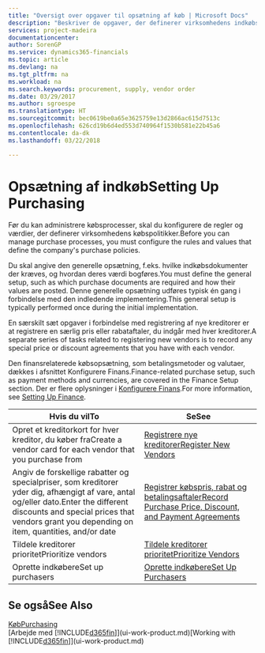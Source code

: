 ```yaml
---
title: "Oversigt over opgaver til opsætning af køb | Microsoft Docs"
description: "Beskriver de opgaver, der definerer virksomhedens indkøbspolitikker, og som du bruger til at oprette dine indkøbsprocesser."
services: project-madeira
documentationcenter: 
author: SorenGP
ms.service: dynamics365-financials
ms.topic: article
ms.devlang: na
ms.tgt_pltfrm: na
ms.workload: na
ms.search.keywords: procurement, supply, vendor order
ms.date: 03/29/2017
ms.author: sgroespe
ms.translationtype: HT
ms.sourcegitcommit: bec0619be0a65e3625759e13d2866ac615d7513c
ms.openlocfilehash: 626cd19b6d4ed553d740964f1530b581e22b45a6
ms.contentlocale: da-dk
ms.lasthandoff: 03/22/2018

---
```

# <a name="setting-up-purchasing"></a><span data-ttu-id="5ab32-103">Opsætning af indkøb</span><span class="sxs-lookup"><span data-stu-id="5ab32-103">Setting Up Purchasing</span></span>
<span data-ttu-id="5ab32-104">Før du kan administrere købsprocesser, skal du konfigurere de regler og værdier, der definerer virksomhedens købspolitikker.</span><span class="sxs-lookup"><span data-stu-id="5ab32-104">Before you can manage purchase processes, you must configure the rules and values that define the company's purchase policies.</span></span>

<span data-ttu-id="5ab32-105">Du skal angive den generelle opsætning, f.eks. hvilke indkøbsdokumenter der kræves, og hvordan deres værdi bogføres.</span><span class="sxs-lookup"><span data-stu-id="5ab32-105">You must define the general setup, such as which purchase documents are required and how their values are posted.</span></span> <span data-ttu-id="5ab32-106">Denne generelle opsætning udføres typisk én gang i forbindelse med den indledende implementering.</span><span class="sxs-lookup"><span data-stu-id="5ab32-106">This general setup is typically performed once during the initial implementation.</span></span>

<span data-ttu-id="5ab32-107">En særskilt sæt opgaver i forbindelse med registrering af nye kreditorer er at registrere en særlig pris eller rabataftaler, du indgår med hver kreditorer.</span><span class="sxs-lookup"><span data-stu-id="5ab32-107">A separate series of tasks related to registering new vendors is to record any special price or discount agreements that you have with each vendor.</span></span>

<span data-ttu-id="5ab32-108">Den finansrelaterede købsopsætning, som betalingsmetoder og valutaer, dækkes i afsnittet Konfigurere Finans.</span><span class="sxs-lookup"><span data-stu-id="5ab32-108">Finance-related purchase setup, such as payment methods and currencies, are covered in the Finance Setup section.</span></span> <span data-ttu-id="5ab32-109">Der er flere oplysninger i [Konfigurere Finans](finance-setup-finance.md).</span><span class="sxs-lookup"><span data-stu-id="5ab32-109">For more information, see [Setting Up Finance](finance-setup-finance.md).</span></span>

| <span data-ttu-id="5ab32-110">Hvis du vil</span><span class="sxs-lookup"><span data-stu-id="5ab32-110">To</span></span> | <span data-ttu-id="5ab32-111">Se</span><span class="sxs-lookup"><span data-stu-id="5ab32-111">See</span></span> |
| --- | --- |
| <span data-ttu-id="5ab32-112">Opret et kreditorkort for hver kreditor, du køber fra</span><span class="sxs-lookup"><span data-stu-id="5ab32-112">Create a vendor card for each vendor that you purchase from</span></span>|[<span data-ttu-id="5ab32-113">Registrere nye kreditorer</span><span class="sxs-lookup"><span data-stu-id="5ab32-113">Register New Vendors</span></span>](purchasing-how-register-new-vendors.md) |
| <span data-ttu-id="5ab32-114">Angiv de forskellige rabatter og specialpriser, som kreditorer yder dig, afhængigt af vare, antal og/eller dato.</span><span class="sxs-lookup"><span data-stu-id="5ab32-114">Enter the different discounts and special prices that vendors grant you depending on item, quantities, and/or date</span></span> |[<span data-ttu-id="5ab32-115">Registrer købspris, rabat og betalingsaftaler</span><span class="sxs-lookup"><span data-stu-id="5ab32-115">Record Purchase Price, Discount, and Payment Agreements</span></span>](purchasing-how-record-purchase-price-discount-payment-agreements.md) |
| <span data-ttu-id="5ab32-116">Tildele kreditorer prioritet</span><span class="sxs-lookup"><span data-stu-id="5ab32-116">Prioritize vendors</span></span> |[<span data-ttu-id="5ab32-117">Tildele kreditorer prioritet</span><span class="sxs-lookup"><span data-stu-id="5ab32-117">Prioritize Vendors</span></span>](purchasing-how-prioritize-vendors.md) |
| <span data-ttu-id="5ab32-118">Oprette indkøbere</span><span class="sxs-lookup"><span data-stu-id="5ab32-118">Set up purchasers</span></span> |[<span data-ttu-id="5ab32-119">Oprette indkøbere</span><span class="sxs-lookup"><span data-stu-id="5ab32-119">Set Up Purchasers</span></span>](purchasing-how-setup-purchasers.md) |

## <a name="see-also"></a><span data-ttu-id="5ab32-120">Se også</span><span class="sxs-lookup"><span data-stu-id="5ab32-120">See Also</span></span>
[<span data-ttu-id="5ab32-121">Køb</span><span class="sxs-lookup"><span data-stu-id="5ab32-121">Purchasing</span></span>](purchasing-manage-purchasing.md)  
<span data-ttu-id="5ab32-122">[Arbejde med [!INCLUDE[d365fin](includes/d365fin_md.md)]](ui-work-product.md)</span><span class="sxs-lookup"><span data-stu-id="5ab32-122">[Working with [!INCLUDE[d365fin](includes/d365fin_md.md)]](ui-work-product.md)</span></span>

